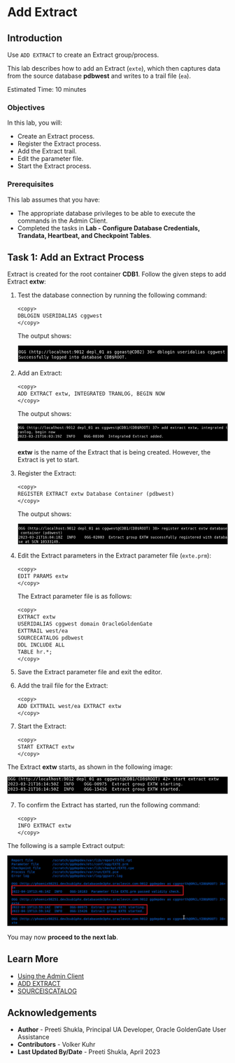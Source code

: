 # Add Extract

## Introduction
Use `ADD EXTRACT` to create an Extract group/process.

This lab describes how to add an Extract (`exte`), which then captures data from the source database **pdbwest** and writes to a trail file (`ea`).

Estimated Time: 10 minutes

### Objectives
In this lab, you will:
* Create an Extract process.
* Register the Extract process.
* Add the Extract trail.
* Edit the parameter file.
* Start the Extract process.

### Prerequisites
This lab assumes that you have:
- The appropriate database privileges to be able to execute the commands in the Admin Client.
- Completed the tasks in **Lab - Configure Database Credentials, Trandata, Heartbeat, and Checkpoint Tables**.

## Task 1: Add an Extract Process

Extract is created for the root container **CDB1**. Follow the given steps to add Extract **extw**:

1. Test the database connection by running the following command:
    ```
    <copy>
    DBLOGIN USERIDALIAS cggwest
    </copy>
    ```

    The output shows:

    ![DBLOGIN cggwest](./images/dblogin_extw.png " ")

2. Add an Extract:
    ```
    <copy>
    ADD EXTRACT extw, INTEGRATED TRANLOG, BEGIN NOW
    </copy>
    ```

   The output shows:

   ![Add extract output](./images/add_extract.png " ")

    **extw** is the name of the Extract that is being created. However, the Extract is yet to start.

3. Register the Extract:
    
    ```
    <copy>
    REGISTER EXTRACT extw Database Container (pdbwest)
    </copy>
    ```
   The output shows:

   ![Register Extract](./images/register_extract.png " ")

4. Edit the Extract parameters in the Extract parameter file (`exte.prm`):
    ```
    <copy>
    EDIT PARAMS extw
    </copy>
    ```
    The Extract parameter file is as follows:
    ```
    <copy>
    EXTRACT extw
    USERIDALIAS cggwest domain OracleGoldenGate
    EXTTRAIL west/ea
    SOURCECATALOG pdbwest
    DDL INCLUDE ALL
    TABLE hr.*;
    </copy>
    ```

5.  Save the Extract parameter file and exit the editor.

6. Add the trail file for the Extract:
    ```
    <copy>
    ADD EXTTRAIL west/ea EXTRACT extw
    </copy>
    ```
  
6. Start the Extract:
    ```
    <copy>
    START EXTRACT extw
    </copy>
    ```
  The Extract **extw** starts, as shown in the following image:

  ![Start Extract extw](./images/start_extract.png " ")

7. To confirm the Extract has started, run the following command:

    ```
    <copy>
    INFO EXTRACT extw
    </copy>
    ```

The following is a sample Extract output:

  ![Sample Extract](./images/extract-output.png " ")  


You may now **proceed to the next lab**.

## Learn More
* [Using the Admin Client](https://docs.oracle.com/en/middleware/goldengate/core/21.3/coredoc/administer-microservices-command-line-interface.html#GUID-0403FAF0-B2F7-48A0-838F-AB4421E5C5E2)
* [ADD EXTRACT](https://docs.oracle.com/en/middleware/goldengate/core/21.3/gclir/add-extract.html#GUID-D9611110-A8D6-4118-837E-BF1900262666)
* [SOURCEISCATALOG](https://docs.oracle.com/en/middleware/goldengate/core/21.3/reference/sourcecatalog.html#GUID-C2D88643-6839-432D-A7E4-63B874859566)

## Acknowledgements
* **Author** - Preeti Shukla, Principal UA Developer, Oracle GoldenGate User Assistance
* **Contributors** -  Volker Kuhr
* **Last Updated By/Date** - Preeti Shukla, April 2023
